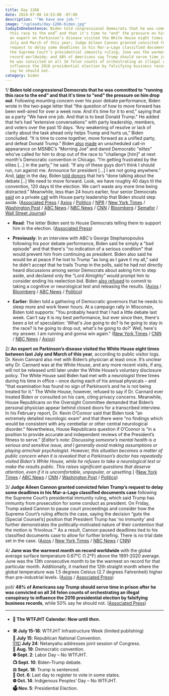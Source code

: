 ```yaml
---
title: Day 1266
date: 2024-07-08 14:53:00 -07:00
description: '"We have one job."'
image: "/uploads/day-1266-biden.jpg"
todayInOneSentence: Biden told congressional Democrats that he was committed to “running
  this race to the end” and that it's time to "end" the pressure on him drop out;
  an expert on Parkinson’s disease visited the White House eight times between last
  July and March of this year; Judge Aileen Cannon granted convicted felon Trump’s
  request to delay some deadlines in his Mar-a-Lago classified documents case following
  the Supreme Court’s presidential immunity ruling; June was the warmest month on
  record worldwide; and 48% of Americans say Trump should serve time in prison after
  he was convicted on all 34 felon counts of orchestrating an illegal conspiracy to
  influence the 2016 presidential election by falsifying business records, while 50%
  say he should not.
category: biden
---
```


1/ **Biden told congressional Democrats that he was committed to “running this race to the end” and that it's time to "end" the pressure on him drop out**. Following mounting concern over his poor debate performance, Biden wrote in the two-page letter that “the question of how to move forward has been well-aired for over a week now. And it’s time for it to end,” saying that as a party "We have one job. And that is to beat Donald Trump." He added that he’s had “extensive conversations” with party leadership, members, and voters over the past 10 days. “Any weakening of resolve or lack of clarity about the task ahead only helps Trump and hurts us,” Biden concluded. “It is time to come together, move forward as a unified party, and defeat Donald Trump.” Biden [also](https://www.axios.com/2024/07/08/biden-democrats-2024-trump) [made](https://www.politico.com/news/2024/07/08/joe-biden-morning-joe-interview-2024-00166784) an unscheduled call-in appearance on MSNBC’s “Morning Joe” and dared Democratic "elites" who’ve called for him to drop out of the race to "challenge \[him\]" at next month's Democratic convention in Chicago. “I’m getting frustrated by the elites \[...\] in the party,” he said. “If any of these guys don’t think I should run, run against me. Announce for president \[...\] I am not going anywhere.” And, [later](https://www.politico.com/live-updates/2024/07/08/congress/defiant-biden-tells-donors-were-done-with-the-debate-00166834) in the day, Biden [told donors](https://www.nytimes.com/2024/07/08/us/politics/biden-donor-call.html) that he’s “done talking about the debate \[..\] We need to move forward. Look, we have roughly 40 days til the convention, 120 days til the election. We can’t waste any more time being distracted.” Meanwhile, less than 24 hours earlier, four senior Democrats [said](https://www.politico.com/news/2024/07/07/jerry-nadler-adam-smith-congress-biden-00166733) on a private [call](https://www.nbcnews.com/politics/2024-election/four-democrats-congress-call-biden-step-2024-race-rcna160625) with House party leadership that Biden should step aside. ([Associated Press](https://apnews.com/article/biden-campaign-house-democrats-senate-16c222f825558db01609605b3ad9742a) / [Axios](https://www.axios.com/2024/07/08/biden-house-senate-democrats-staying-in-race) / [Politico](https://www.politico.com/live-updates/2024/07/08/congress/bidens-letter-to-hill-dems-00166779) / [NPR](https://www.npr.org/2024/07/08/nx-s1-5032737/biden-tells-democrats-stop-speculation) / [New York Times](https://www.nytimes.com/live/2024/07/08/us/trump-biden-election) / [Washington Post](https://www.washingtonpost.com/politics/2024/07/08/election-2024-campaign-updates/) / [ABC News](https://abcnews.go.com/Politics/biden-sends-letter-democrats-time-questions-end/story?id=111742809) / [NBC News](https://www.nbcnews.com/politics/2024-election/biden-firmly-denounces-calls-step-fellow-democrats-voters-spoken-rcna160683) / [CNN](https://www.cnn.com/2024/07/08/politics/joe-biden-house-democrats/index.html) / [Bloomberg](https://www.bloomberg.com/news/articles/2024-07-08/biden-tells-lawmakers-he-s-running-time-to-end-talk-of-swap?sref=MIBMEEoj) / [Semafor](https://www.semafor.com/article/07/08/2024/joe-biden-letter-congress-calls-democrats-end-speculation-over-presidential-bid) / [Wall Street Journal](https://www.wsj.com/politics/elections/biden-tells-democrats-he-is-running-this-race-to-the-end-71e3b464?mod=hp_lead_pos1))

* **Read**: The letter Biden sent to House Democrats telling them to support him in the election. ([Associated Press](https://apnews.com/article/biden-letter-democrats-4562a72aa3a891e55261617d0d494d00))

* **Previously**: In an interview with ABC's George Stephanopoulos following his poor debate performance, Biden said he simply a "bad episode" and that there's "no indication of a serious condition" that would prevent him from continuing as president. Biden also said he would be at peace if he lost to Trump "as long as I gave it my all," said he didn’t accept that he trails Trump in the polls, said he had not directly heard discussions among senior Democrats about asking him to step aside, and declared only the “Lord Almighty” would prompt him to consider ending his reelection bid. Biden [also refused](https://www.nbcnews.com/politics/2024-election/biden-democrats-2024-race-abc-news-interview-rcna160411) to commit to taking a cognitive or neurological test and releasing the results. ([Axios](https://www.axios.com/2024/07/05/biden-abc-news-interview-debate-performance-concerns) / [Bloomberg](https://www.bloomberg.com/news/articles/2024-07-05/biden-casts-debate-as-bad-episode-not-sign-of-serious-problem?sref=MIBMEEoj) / [ABC News](https://abcnews.go.com/Politics/exhausted-bad-episode-biden-doubles-debate-explanations-abc/story?id=111695168) / [Politico](https://www.politico.com/news/2024/07/05/biden-abc-interview-00166684))

* **Earlier**: Biden told a gathering of Democratic governors that he needs to sleep more and work fewer hours. At a campaign rally in Wisconsin, Biden told supports: "You probably heard that I had a little debate last week. Can't say it is my best performance, but ever since then, there's been a lot of speculation: 'What's Joe going to do? Is he going to stay in the race? Is he going to drop out, what's he going to do?' Well, here's my answer. I am running and gonna win again." ([New York Times](https://www.nytimes.com/2024/07/04/us/politics/biden-governors-health.html) / [CNN](https://www.cnn.com/2024/07/04/politics/biden-governors-sleep/) / [NBC News](https://www.nbcnews.com/politics/2024-election/biden-wisconsin-rally-staying-in-2024-election-race-debate-rcna160417) / [Axios](https://www.axios.com/2024/07/05/biden-remains-presidential-race-wisconsin-rally))

2/ **An expert on Parkinson’s disease visited the White House eight times between last July and March of this year**, according to public visitor logs. Dr. Kevin Cannard also met with Biden’s physician at least once. It’s unclear why Dr. Cannard was at the White House, and any more recent visits, if any, will not be released until later under the White House’s voluntary disclosure policy. The White House said Biden had met with a neurologist three times during his time in office – once during each of his annual physicals – and “that examination has found no sign of Parkinson’s and he is not being treated for it.” The White House, however, refused to say if Dr. Cannard ever treated Biden or consulted on his care, citing privacy concerns. Meanwhile, House Republicans on the Oversight Committee demanded that Biden’s personal physician appear behind closed doors for a transcribed interview. In his February report, Dr. Kevin O’Connor said that Biden took “an extremely detailed neurologic exam” and that there were “no findings which would be consistent with any cerebellar or other central neurological disorder." Nevertheless, House Republicans question if O’Connor is “in a position to provide accurate and independent reviews of the President’s fitness to serve.” \[*Editor’s note: Discussing someone’s mental health is a serious and sensitive issue, and I generally avoid making assumptions or playing armchair psychologist. However, this situation becomes a matter of public concern when it is revealed that a Parkinson’s doctor has repeatedly visited Biden's White House, while he refuses to take a neurological test or make the results public. This raises significant questions that deserve attention, even if it is uncomfortable, unpopular, or upsetting.*\] ([New York Times](https://www.nytimes.com/2024/07/08/us/politics/parkinsons-expert-white-house.html) / [ABC News](https://abcnews.go.com/Politics/parkinsons-expert-visited-white-house-8-times-8/story?id=111754494) / [CNN](https://www.cnn.com/2024/07/08/politics/parkinsons-specialist-white-house/index.html) / [Washington Post](https://www.washingtonpost.com/health/2024/07/07/house-gop-biden-doctor-testimony/) / [Politico](https://www.politico.com/news/2024/07/07/house-republicans-biden-physician-00166725))

3/ **Judge Aileen Cannon granted convicted felon Trump’s request to delay some deadlines in his Mar-a-Lago classified documents case** following the Supreme Court’s presidential immunity ruling, which said Trump has immunity from prosecution for some conduct as president. On Friday, Trump asked Cannon to pause court proceedings and consider how the Supreme Court’s ruling affects the case, saying the decision “guts the \[Special Counsel’s\] position that President Trump has ‘no immunity’ and further demonstrates the politically-motivated nature of their contention that the motion is ‘frivolous.’” As a result, Cannon paused deadlines tied to his classified documents case to allow for further briefing. There is no trial date set in the case. ([Axios](https://www.axios.com/2024/07/06/donald-trump-classified-documents-delay) / [New York Times](https://www.nytimes.com/2024/07/06/us/politics/trump-classified-documents-case-delay.html) / [NBC News](https://www.nbcnews.com/politics/donald-trump/judge-aileen-cannon-grants-trump-request-pause-classified-documents-rcna160547) / [CNN](https://www.cnn.com/2024/07/05/politics/trump-filing-aileen-cannon-immunity/))

4/ **June was the warmest month on record worldwide** with the global average surface temperature 0.67°C (1.2°F) above the 1991-2020 average. June was the 13th consecutive month to be the warmest on record for that particular month. Additionally, it marked the 12th straight month where the global temperature was 1.5 degrees Celsius (2.7 degrees Fahrenheit) higher than pre-industrial levels. ([Axios](https://www.axios.com/2024/07/08/earth-warmest-june-warmest-year-climate) / [Associated Press](https://apnews.com/article/record-heat-climate-change-june-el-nino-copernicus-95f7028e64c2271b7445a11b247afef8))

poll/ **48% of Americans say Trump should serve time in prison after he was convicted on all 34 felon counts of orchestrating an illegal conspiracy to influence the 2016 presidential election by falsifying business records**, while 50% say he should not. ([Associated Press](https://apnews.com/article/donald-trump-prison-conviction-sentencing-joe-biden-750e0a20c9d5a3724d8eef52de0dc7d0))

---

* #### 📅 The WTFJHT Calendar: Now until *then*.

* **🛠️ July 15-18**: WTFJHT Infrastructure Week (limited publishing) \
  **🐘 July 15**: Republican National Convention.\
  **🇮🇱 July 24**: Netanyahu addresses joint session of Congress.\
  **🫏 Aug. 19**: Democratic convention.\
  **⛔️ Sept. 2**: Labor Day – No WTFJHT. \
  **📺 Sept. 10**: Biden-Trump debate.\
  **⚖️ Sept. 18**: Trump is sentenced.\
  **📆 Oct. 6**: Last day to register to vote in some states. \
  **⛔️ Oct. 14**: Indigenous Peoples’ Day – No WTFJHT. \
  **🗳️ Nov. 5**: Presidential Election.